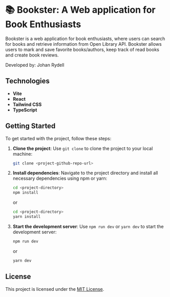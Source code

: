 # 📚 Bookster: A Web application for Book Enthusiasts

Bookster is a web application for book enthusiasts, where users can search for books and retrieve information from Open Library API. Bookster allows users to mark and save favorite books/authors, keep track of read books and create book reviews.

Developed by: Johan Rydell

## Technologies

- **Vite**
- **React**
- **Tailwind CSS**
- **TypeScript**
## Getting Started

To get started with the project, follow these steps:

1. **Clone the project**: Use `git clone` to clone the project to your local machine:

   ```bash
   git clone <project-github-repo-url>
   ```

2. **Install dependencies**: Navigate to the project directory and install all necessary dependencies using npm or yarn:

   ```bash
   cd <project-directory>
   npm install
   ```

   or

   ```bash
   cd <project-directory>
   yarn install
   ```

3. **Start the development server**: Use `npm run dev` or `yarn dev` to start the development server:

   ```bash
   npm run dev
   ```

   or

   ```bash
   yarn dev
   ```



## License

This project is licensed under the [MIT License](LICENSE).
